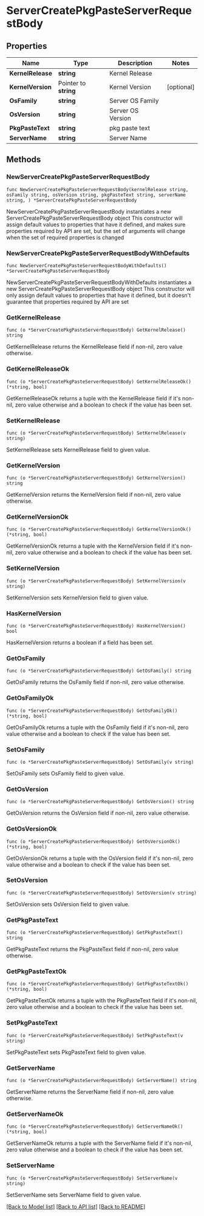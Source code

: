 # ServerCreatePkgPasteServerRequestBody

## Properties

Name | Type | Description | Notes
------------ | ------------- | ------------- | -------------
**KernelRelease** | **string** | Kernel Release | 
**KernelVersion** | Pointer to **string** | Kernel Version | [optional] 
**OsFamily** | **string** | Server OS Family | 
**OsVersion** | **string** | Server OS Version | 
**PkgPasteText** | **string** | pkg paste text | 
**ServerName** | **string** | Server Name | 

## Methods

### NewServerCreatePkgPasteServerRequestBody

`func NewServerCreatePkgPasteServerRequestBody(kernelRelease string, osFamily string, osVersion string, pkgPasteText string, serverName string, ) *ServerCreatePkgPasteServerRequestBody`

NewServerCreatePkgPasteServerRequestBody instantiates a new ServerCreatePkgPasteServerRequestBody object
This constructor will assign default values to properties that have it defined,
and makes sure properties required by API are set, but the set of arguments
will change when the set of required properties is changed

### NewServerCreatePkgPasteServerRequestBodyWithDefaults

`func NewServerCreatePkgPasteServerRequestBodyWithDefaults() *ServerCreatePkgPasteServerRequestBody`

NewServerCreatePkgPasteServerRequestBodyWithDefaults instantiates a new ServerCreatePkgPasteServerRequestBody object
This constructor will only assign default values to properties that have it defined,
but it doesn't guarantee that properties required by API are set

### GetKernelRelease

`func (o *ServerCreatePkgPasteServerRequestBody) GetKernelRelease() string`

GetKernelRelease returns the KernelRelease field if non-nil, zero value otherwise.

### GetKernelReleaseOk

`func (o *ServerCreatePkgPasteServerRequestBody) GetKernelReleaseOk() (*string, bool)`

GetKernelReleaseOk returns a tuple with the KernelRelease field if it's non-nil, zero value otherwise
and a boolean to check if the value has been set.

### SetKernelRelease

`func (o *ServerCreatePkgPasteServerRequestBody) SetKernelRelease(v string)`

SetKernelRelease sets KernelRelease field to given value.


### GetKernelVersion

`func (o *ServerCreatePkgPasteServerRequestBody) GetKernelVersion() string`

GetKernelVersion returns the KernelVersion field if non-nil, zero value otherwise.

### GetKernelVersionOk

`func (o *ServerCreatePkgPasteServerRequestBody) GetKernelVersionOk() (*string, bool)`

GetKernelVersionOk returns a tuple with the KernelVersion field if it's non-nil, zero value otherwise
and a boolean to check if the value has been set.

### SetKernelVersion

`func (o *ServerCreatePkgPasteServerRequestBody) SetKernelVersion(v string)`

SetKernelVersion sets KernelVersion field to given value.

### HasKernelVersion

`func (o *ServerCreatePkgPasteServerRequestBody) HasKernelVersion() bool`

HasKernelVersion returns a boolean if a field has been set.

### GetOsFamily

`func (o *ServerCreatePkgPasteServerRequestBody) GetOsFamily() string`

GetOsFamily returns the OsFamily field if non-nil, zero value otherwise.

### GetOsFamilyOk

`func (o *ServerCreatePkgPasteServerRequestBody) GetOsFamilyOk() (*string, bool)`

GetOsFamilyOk returns a tuple with the OsFamily field if it's non-nil, zero value otherwise
and a boolean to check if the value has been set.

### SetOsFamily

`func (o *ServerCreatePkgPasteServerRequestBody) SetOsFamily(v string)`

SetOsFamily sets OsFamily field to given value.


### GetOsVersion

`func (o *ServerCreatePkgPasteServerRequestBody) GetOsVersion() string`

GetOsVersion returns the OsVersion field if non-nil, zero value otherwise.

### GetOsVersionOk

`func (o *ServerCreatePkgPasteServerRequestBody) GetOsVersionOk() (*string, bool)`

GetOsVersionOk returns a tuple with the OsVersion field if it's non-nil, zero value otherwise
and a boolean to check if the value has been set.

### SetOsVersion

`func (o *ServerCreatePkgPasteServerRequestBody) SetOsVersion(v string)`

SetOsVersion sets OsVersion field to given value.


### GetPkgPasteText

`func (o *ServerCreatePkgPasteServerRequestBody) GetPkgPasteText() string`

GetPkgPasteText returns the PkgPasteText field if non-nil, zero value otherwise.

### GetPkgPasteTextOk

`func (o *ServerCreatePkgPasteServerRequestBody) GetPkgPasteTextOk() (*string, bool)`

GetPkgPasteTextOk returns a tuple with the PkgPasteText field if it's non-nil, zero value otherwise
and a boolean to check if the value has been set.

### SetPkgPasteText

`func (o *ServerCreatePkgPasteServerRequestBody) SetPkgPasteText(v string)`

SetPkgPasteText sets PkgPasteText field to given value.


### GetServerName

`func (o *ServerCreatePkgPasteServerRequestBody) GetServerName() string`

GetServerName returns the ServerName field if non-nil, zero value otherwise.

### GetServerNameOk

`func (o *ServerCreatePkgPasteServerRequestBody) GetServerNameOk() (*string, bool)`

GetServerNameOk returns a tuple with the ServerName field if it's non-nil, zero value otherwise
and a boolean to check if the value has been set.

### SetServerName

`func (o *ServerCreatePkgPasteServerRequestBody) SetServerName(v string)`

SetServerName sets ServerName field to given value.



[[Back to Model list]](../README.md#documentation-for-models) [[Back to API list]](../README.md#documentation-for-api-endpoints) [[Back to README]](../README.md)


